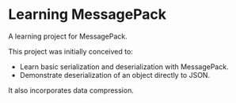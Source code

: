 # Learning MessagePack

A learning project for MessagePack.

This project was initially conceived to:

* Learn basic serialization and deserialization with MessagePack.
* Demonstrate deserialization of an object directly to JSON.

It also incorporates data compression.
